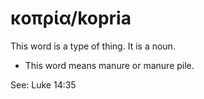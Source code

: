 # κοπρία/kopria
This word is a type of thing. It is a noun.
* This word means manure or manure pile.

See: Luke 14:35
